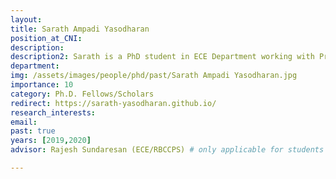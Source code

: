 ```yaml
---
layout: 
title: Sarath Ampadi Yasodharan
position_at_CNI: 
description: 
description2: Sarath is a PhD student in ECE Department working with Prof. Rajesh Sundaresan. He is broadly interested in applied probability. His current research focuses on the study of metastability phenomenon in networked systems such as load balancing networks, WiFi networks, societal networks, etc. He obtained his M.E. in Telecommunications from the Indian Institute of Science and B.Tech. in Electronics and Communication Engineering from NIT Calicut.
department:
img: /assets/images/people/phd/past/Sarath Ampadi Yasodharan.jpg
importance: 10
category: Ph.D. Fellows/Scholars
redirect: https://sarath-yasodharan.github.io/
research_interests: 
email: 
past: true
years: [2019,2020]
advisor: Rajesh Sundaresan (ECE/RBCCPS) # only applicable for students or fellows

---
```

